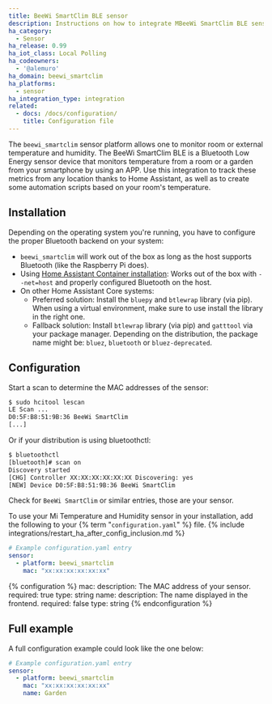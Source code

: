 ```yaml
---
title: BeeWi SmartClim BLE sensor
description: Instructions on how to integrate MBeeWi SmartClim BLE sensor with Home Assistant.
ha_category:
  - Sensor
ha_release: 0.99
ha_iot_class: Local Polling
ha_codeowners:
  - '@alemuro'
ha_domain: beewi_smartclim
ha_platforms:
  - sensor
ha_integration_type: integration
related:
  - docs: /docs/configuration/
    title: Configuration file
---
```


The `beewi_smartclim` sensor platform allows one to monitor room or external temperature and humidity. The BeeWi SmartClim BLE is a Bluetooth Low Energy sensor device that monitors temperature from a room or a garden from your smartphone by using an APP. Use this integration to track these metrics from any location thanks to Home Assistant, as well as to create some automation scripts based on your room's temperature.

## Installation

Depending on the operating system you're running, you have to configure the proper Bluetooth backend on your system:

- `beewi_smartclim` will work out of the box as long as the host supports Bluetooth (like the Raspberry Pi does).
- Using [Home Assistant Container installation](/docs/installation/docker/): Works out of the box with `--net=host` and properly configured Bluetooth on the host.
- On other Home Assistant Core systems:
  - Preferred solution: Install the `bluepy` and `btlewrap` library (via pip). When using a virtual environment, make sure to use install the library in the right one.
  - Fallback solution: Install `btlewrap` library (via pip) and `gatttool` via your package manager. Depending on the distribution, the package name might be: `bluez`, `bluetooth` or    `bluez-deprecated`.

## Configuration

Start a scan to determine the MAC addresses of the sensor:

```bash
$ sudo hcitool lescan
LE Scan ...
D0:5F:B8:51:9B:36 BeeWi SmartClim
[...]
```

Or if your distribution is using bluetoothctl:

```bash
$ bluetoothctl
[bluetooth]# scan on
Discovery started
[CHG] Controller XX:XX:XX:XX:XX:XX Discovering: yes
[NEW] Device D0:5F:B8:51:9B:36 BeeWi SmartClim
```

Check for `BeeWi SmartClim` or similar entries, those are your sensor.

To use your Mi Temperature and Humidity sensor in your installation, add the following to your {% term "`configuration.yaml`" %} file.
{% include integrations/restart_ha_after_config_inclusion.md %}

```yaml
# Example configuration.yaml entry
sensor:
  - platform: beewi_smartclim
    mac: "xx:xx:xx:xx:xx:xx"
```

{% configuration %}
mac:
  description: The MAC address of your sensor.
  required: true
  type: string
name:
  description: The name displayed in the frontend.
  required: false
  type: string
{% endconfiguration %}

## Full example

A full configuration example could look like the one below:

```yaml
# Example configuration.yaml entry
sensor:
  - platform: beewi_smartclim
    mac: "xx:xx:xx:xx:xx:xx"
    name: Garden
```
